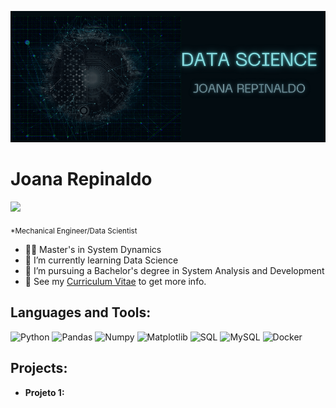 <p align="center">
  <img src="banner.png" >
</p>

<h1> Joana Repinaldo</h1>
<a href="https://www.linkedin.com/in/joana-pereira-repinaldo-3368b7116" alt="linkedin" target="_blank">

<img src="https://img.shields.io/badge/LinkedIn-%230077B5.svg?&style=flat-square&logo=linkedin&logoColor=white">

</a>

<sub>*Mechanical Engineer/Data Scientist</sub>
- 👨‍🎓 Master's in System Dynamics
- 🌱 I’m currently learning Data Science
- 💼 I’m pursuing a Bachelor's degree in System Analysis and Development
- 👀 See my [Curriculum Vitae](https://joana-repinaldo.vercel.app/) to get more info.


## Languages and Tools:  


![Python](https://img.shields.io/badge/-Python-black?style=flat&logo=python)
![Pandas](https://img.shields.io/badge/-Pandas-150458?style=flat&logo=Pandas)
![Numpy](https://img.shields.io/badge/-Numpy-lightgray?style=flat&logo=Numpy&logoColor=white)
![Matplotlib](https://img.shields.io/badge/-Matplotlib-black?style=flat&logo=Matplotlib&logoColor=white)
![SQL](https://img.shields.io/badge/-SQL-orange?style=flat&logo=sql)
![MySQL](https://img.shields.io/badge/-MySQL-lightgray?style=flat&logo=mysql)
![Docker](https://img.shields.io/badge/-2496ED?style=flat&logo=Docker&logoColor=white)


## Projects:


- **Projeto 1:**

